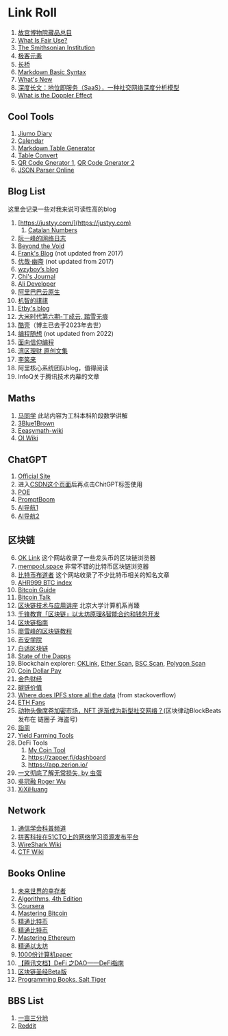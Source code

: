 # Link Roll

1. [故宫博物院藏品总目](https://zm-digicol.dpm.org.cn/)
2. [What Is Fair Use?](https://fairuse.stanford.edu/overview/fair-use/what-is-fair-use/)
3. [The Smithsonian Institution](https://www.si.edu/)
4. [极客元素](https://www.geekmeta.com/)
5. [长桥](https://longbridgeapp.com/)
6. [Markdown Basic Syntax](https://www.markdownguide.org/basic-syntax/)
7. [What's New](https://whats.new/shortcuts)
8. [深度长文：地位即服务（SaaS），一种社交网络深度分析模型](https://zhuanlan.zhihu.com/p/58307165)
9. [What is the Doppler Effect](https://cn.comsol.com/blogs/what-is-the-doppler-effect/)

## Cool Tools

1. [Jiumo Diary](https://www.jiumodiary.com/)
2. [Calendar](https://calendar-12.com/)
3. [Markdown Table Generator](https://www.tablesgenerator.com/markdown_tables)
4. [Table Convert](https://tableconvert.com/)
5. [QR Code Gnerator 1](https://www.qr-code-generator.com/), [QR Code Gnerator 2](https://www.the-qrcode-generator.com/)
6. [JSON Parser Online](https://jsonformatter.org/json-parser)

## Blog List

这里会记录一些对我来说可读性高的blog

1. [https://justyy.com/](https://justyy.com)
    1. [Catalan Numbers](https://justyy.com/archives/31565)
2. [阮一峰的网络日志](https://www.ruanyifeng.com/blog/)
3. [Beyond the Void](https://byvoid.com/zht/)
4. [Frank's Blog](https://blog.linshuang.info/) (not updated from 2017)
5. [优哉·幽斋](http://liyaos.com/blog/) (not updated from 2017)
6. [wzyboy’s blog](https://wzyboy.im/)
7. [Chi's Journal](https://yuchi.me/)
8. [Ali Developer](https://developer.aliyun.com/)
9. [阿里巴巴云原生](https://my.oschina.net/u/3874284)
10. [机智的祺祺](http://my.oschina.net/yevgeny)
11. [Etby's blog](https://blog.etby.org/)
12. [大米时代第六期-丁成云, 踏雪无痕](https://blog.csdn.net/sundenskyqq)
13. [酷壳](https://coolshell.cn/)（博主已去于2023年去世）
14. [编程随想](https://program-think.blogspot.com/) (not updated from 2022)
15. [面向信仰编程](https://draveness.me/)
16. [湾区理财 原创文集](https://blog.wenxuecity.com/myoverview/23244/)
17. [李笑来](https://lixiaolai.com/)
18. 阿里核心系统团队blog，值得阅读
19. InfoQ关于腾讯技术内幕的文章

## Maths

1. [马同学](https://www.matongxue.com/) 此站内容为工科本科阶段数学讲解
2. [3Blue1Brown](https://www.youtube.com/channel/UCYO_jab_esuFRV4b17AJtAw)
3. [Eeasymath-wiki](https://easymath-wiki.org/)
4. [OI Wiki](https://oi-wiki.org/)

## ChatGPT

1. [Official Site](https://chat.openai.com/chat)
2. 进入[CSDN这个页面](https://so.csdn.net/so/search)后再点击ChitGPT标签使用
3. [POE](https://poe.com/)
4. [PromptBoom](https://www.promptboom.com/)
5. [AI导航1](https://ai.nancheng.fun/)
6. [AI导航2](https://www.ainavpro.com/)

## 区块链

6. [OK Link](https://www.oklink.com/) 这个网站收录了一些龙头币的区块链浏览器
2. [mempool.space](https://mempool.space/) 非常不错的比特币区块链浏览器
1. [比特币布道者](http://btc.mom/) 这个网站收录了不少比特币相关的知名文章
3. [AHR999 BTC index](https://www.qkl123.com/data/ahr999/btc)
4. [Bitcoin Guide](https://bitcoin.design/guide/)
5. [Bitcoin Talk](https://bitcointalk.org/)
8. [区块链技术与应用讲座](https://www.youtube.com/watch?v=UmVec9VHtpE&list=PLnTPdMjBRmAYehJkVbAXqxO-0cc9ALC6V) 北京大学计算机系肖臻
9. [千锋教育「区块链」以太坊原理&智能合约和钱包开发](https://www.youtube.com/watch?v=zmkKdWebZmM&list=PLwDQt7s1o9J4l1LQ3x2vZ54TPhIh6UvMr)
10. [区块链指南](https://yeasy.gitbook.io/blockchain_guide/)
11. [廖雪峰的区块链教程](https://www.liaoxuefeng.com/wiki/1207298049439968)
12. [币安学院](https://academy.binancezh.ch/zh)
13. [白话区块链](https://www.hellobtc.com/)
14. [State of the Dapps](https://www.stateofthedapps.com/zh)
15. Blockchain explorer: [OKLink](https://www.oklink.com/), [Ether Scan](https://etherscan.io/), [BSC Scan](https://bscscan.com/), [Polygon Scan](https://polygonscan.com)
16. [Coin Dollar Pay](https://coindollarpay.com/)
17. [金色财经](https://www.jinse.com/)
7. [碳链价值](https://www.ccvalue.cn/)
18. [Where does IPFS store all the data](https://stackoverflow.com/questions/47450007/where-does-ipfs-store-all-the-data) (from stackoverflow)
19. [ETH Fans](https://ethfans.org/)
20. [动物头像席卷加密市场，NFT 逐渐成为新型社交网络？](https://www.8btc.com/article/6672535)(区块律动BlockBeats发布在 链圈子 海盗号)
21. [詣周](https://qw25892001.medium.com/)
22. [Yield Farming Tools](https://yieldfarmingtools.com)
23. DeFi Tools 
    1. [My Coin Tool](https://mycointool.com/)
    2. <https://zapper.fi/dashboard>
    3. <https://app.zerion.io/>
24. [一文彻底了解无常损失, by 虫蛋](https://zhuanlan.zhihu.com/p/268435169)
25. [吳冠融 Roger Wu](https://medium.com/@rogerwutw)
26. [XiXiHuang](https://superdcc.medium.com/)

## Network

1. [通信学会科普频道](https://www.china-cic.cn/list/46/15)
2. [拼客科技在51CTO上的网络学习资源发布平台](https://edu.51cto.com/partner/view/id-15.html)
3. [WireShark Wiki](https://wiki.wireshark.org/FrontPage)
4. [CTF Wiki](https://ctf-wiki.org/)

## Books Online

1. [未来世界的幸存者](https://www.ruanyifeng.com/survivor/index.html)
2. [Algorithms, 4th Edition](https://algs4.cs.princeton.edu/home/)
3. [Coursera](https://www.coursera.org)
4. [Mastering Bitcoin](https://github.com/bitcoinbook/bitcoinbook)
5. [精通比特币](https://www.8btc.com/book/281955)
6. [精通比特币](https://github.com/tianmingyun/MasterBitcoin2CN)
7. [Mastering Ethereum](https://github.com/ethereumbook/ethereumbook)
8. [精通以太坊](https://www.8btc.com/books/834/ethereum-book)
9. [1000份计算机paper](https://github.com/0voice/computer_expert_paper)
10. [【腾讯文档】DeFi 之DAO——DeFi指南](https://docs.qq.com/doc/DVGJRRmJxUFhVc3Rv)
11. [区块链圣经Beta版](https://shimo.im/docs/HPnEllk5Hl0RpsCb)
12. [Programming Books, Salt Tiger](https://salttiger.com/)

## BBS List

1. [一亩三分地](https://www.1point3acres.com/bbs/)
2. [Reddit](https://www.reddit.com/)
